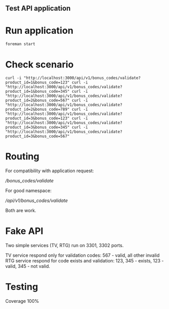 ## Test API application

# Run application

`foreman start`

# Check scenario

`curl -i "http://localhost:3000/api/v1/bonus_codes/validate?product_id=1&bonus_code=123"
curl -i "http://localhost:3000/api/v1/bonus_codes/validate?product_id=1&bonus_code=345"
curl -i "http://localhost:3000/api/v1/bonus_codes/validate?product_id=2&bonus_code=567"
curl -i "http://localhost:3000/api/v1/bonus_codes/validate?product_id=2&bonus_code=789"
curl -i "http://localhost:3000/api/v1/bonus_codes/validate?product_id=3&bonus_code=123"
curl -i "http://localhost:3000/api/v1/bonus_codes/validate?product_id=3&bonus_code=345"
curl -i "http://localhost:3000/api/v1/bonus_codes/validate?product_id=3&bonus_code=567"`

# Routing

For compatibility with application request:

*/bonus_codes/validate*

For good namespace:

*/api/v1/bonus_codes/validate*

Both are work.

# Fake API

Two simple services (TV, RTG) run on 3301, 3302 ports.

TV service respond only for validation codes: 567 - valid, all other invalid
RTG service respond for code exists and validation: 123, 345 - exists, 123 - valid, 345 - not valid.

# Testing

Coverage 100%

